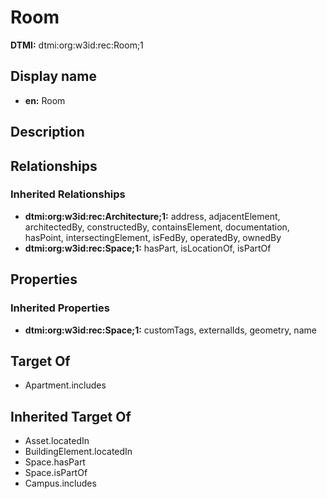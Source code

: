 # Room
**DTMI:** dtmi:org:w3id:rec:Room;1
## Display name
- **en:** Room
## Description
## Relationships
### Inherited Relationships
* **dtmi:org:w3id:rec:Architecture;1:** address, adjacentElement, architectedBy, constructedBy, containsElement, documentation, hasPoint, intersectingElement, isFedBy, operatedBy, ownedBy
* **dtmi:org:w3id:rec:Space;1:** hasPart, isLocationOf, isPartOf
## Properties
### Inherited Properties
* **dtmi:org:w3id:rec:Space;1:** customTags, externalIds, geometry, name
## Target Of
* Apartment.includes
## Inherited Target Of
* Asset.locatedIn
* BuildingElement.locatedIn
* Space.hasPart
* Space.isPartOf
* Campus.includes
